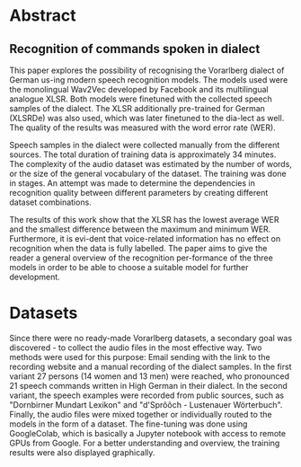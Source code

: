# Abstract
## Recognition of commands spoken in dialect

This paper explores the possibility of recognising the Vorarlberg dialect of German us-ing modern speech recognition models. The models used were the monolingual Wav2Vec developed by Facebook and its multilingual analogue XLSR. Both models were finetuned with the collected speech samples of the dialect. The XLSR additionally pre-trained for German (XLSRDe) was also used, which was later finetuned to the dia-lect as well. The quality of the results was measured with the word error rate (WER). 

Speech samples in the dialect were collected manually from the different sources. The total duration of training data is approximately 34 minutes. The complexity of the audio dataset was estimated by the number of words, or the size of the general vocabulary of the dataset. The training was done in stages. An attempt was made to determine the dependencies in recognition quality between different parameters by creating different dataset combinations. 

The results of this work show that the XLSR has the lowest average WER and the smallest difference between the maximum and minimum WER. Furthermore, it is evi-dent that voice-related information has no effect on recognition when the data is fully labelled. The paper aims to give the reader a general overview of the recognition per-formance of the three models in order to be able to choose a suitable model for further development.

# Datasets
Since there were no ready-made Vorarlberg datasets, a secondary goal was discovered - to collect the audio files in the most effective way. Two methods were used for this purpose: Email sending with the link to the recording website and a manual recording of the dialect samples. In the first variant 27 persons (14 women and 13 men) were reached, who pronounced 21 speech commands written in High German in their dialect. In the second variant, the speech examples were recorded from public sources, such as "Dornbirner Mundart Lexikon" and "d'Sprôôch - Lustenauer Wörterbuch". Finally, the audio files were mixed together or individually routed to the models in the form of a dataset. The fine-tuning was done using GoogleColab, which is basically a Jupyter notebook with access to remote GPUs from Google. For a better understanding and overview, the training results were also displayed graphically.
